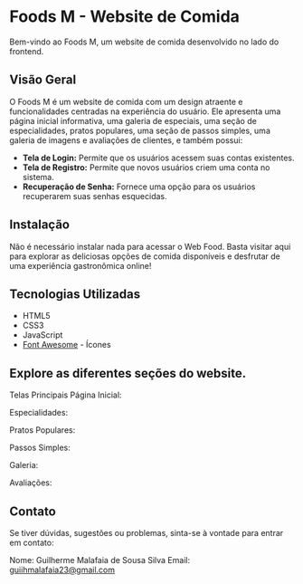 # Foods M - Website de Comida

Bem-vindo ao Foods M, um website de comida desenvolvido no lado do frontend.

## Visão Geral

O Foods M é um website de comida com um design atraente e funcionalidades centradas na experiência do usuário. Ele apresenta uma página inicial informativa, uma galeria de especiais, uma seção de especialidades, pratos populares, uma seção de passos simples, uma galeria de imagens e avaliações de clientes, e também possui:
- **Tela de Login:** Permite que os usuários acessem suas contas existentes.
- **Tela de Registro:** Permite que novos usuários criem uma conta no sistema.
- **Recuperação de Senha:** Fornece uma opção para os usuários recuperarem suas senhas esquecidas.

## Instalação
Não é necessário instalar nada para acessar o Web Food. Basta visitar aqui para explorar as deliciosas opções de comida disponíveis e desfrutar de uma experiência gastronômica online!

## Tecnologias Utilizadas

- HTML5
- CSS3
- JavaScript
- [Font Awesome](https://fontawesome.com/) - Ícones


## Explore as diferentes seções do website.

Telas Principais
Página Inicial:

Especialidades:

Pratos Populares:

Passos Simples:

Galeria:

Avaliações:

## Contato
Se tiver dúvidas, sugestões ou problemas, sinta-se à vontade para entrar em contato:

Nome: Guilherme Malafaia de Sousa Silva
Email: guiihmalafaia23@gmail.com
